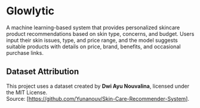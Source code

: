 # Glowlytic
A machine learning-based system that provides personalized skincare product recommendations based on skin type, concerns, and budget. Users input their skin issues, type, and price range, and the model suggests suitable products with details on price, brand, benefits, and occasional purchase links. 

## Dataset Attribution
This project uses a dataset created by **Dwi Ayu Nouvalina**, licensed under the MIT License.  
Source: [https://github.com/Yunanouv/Skin-Care-Recommender-System].

